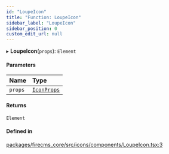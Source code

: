 ```yaml
---
id: "LoupeIcon"
title: "Function: LoupeIcon"
sidebar_label: "LoupeIcon"
sidebar_position: 0
custom_edit_url: null
---
```


▸ **LoupeIcon**(`props`): `Element`

#### Parameters

| Name | Type |
| :------ | :------ |
| `props` | [`IconProps`](../types/IconProps.md) |

#### Returns

`Element`

#### Defined in

[packages/firecms_core/src/icons/components/LoupeIcon.tsx:3](https://github.com/FireCMSco/firecms/blob/d45f3739/packages/firecms_core/src/icons/components/LoupeIcon.tsx#L3)
